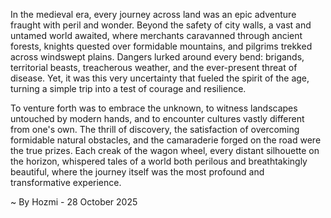 
In the medieval era, every journey across land was an epic adventure fraught with peril and wonder. Beyond the safety of city walls, a vast and untamed world awaited, where merchants caravanned through ancient forests, knights quested over formidable mountains, and pilgrims trekked across windswept plains. Dangers lurked around every bend: brigands, territorial beasts, treacherous weather, and the ever-present threat of disease. Yet, it was this very uncertainty that fueled the spirit of the age, turning a simple trip into a test of courage and resilience.

To venture forth was to embrace the unknown, to witness landscapes untouched by modern hands, and to encounter cultures vastly different from one's own. The thrill of discovery, the satisfaction of overcoming formidable natural obstacles, and the camaraderie forged on the road were the true prizes. Each creak of the wagon wheel, every distant silhouette on the horizon, whispered tales of a world both perilous and breathtakingly beautiful, where the journey itself was the most profound and transformative experience.

~ By Hozmi - 28 October 2025

